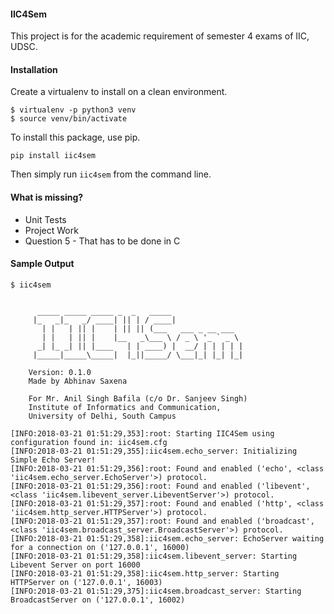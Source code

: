 #### IIC4Sem

This project is for the academic requirement of semester 4 exams of IIC, UDSC.

#### Installation
Create a virtualenv to install on a clean environment.

```
$ virtualenv -p python3 venv
$ source venv/bin/activate
```

To install this package, use pip.

```
pip install iic4sem
```

Then simply run `iic4sem` from the command line. 

#### What is missing?
* Unit Tests
* Project Work
* Question 5 - That has to be done in C

#### Sample Output
```
$ iic4sem


      _____ _____ _____ _  _   _____
     |_   _|_   _/ ____| || | / ____|
       | |   | || |    | || || (___   ___ _ __ ___
       | |   | || |    |__   _\___ \ / _ \ '_ ` _ \
      _| |_ _| || |____   | | ____) |  __/ | | | | |
     |_____|_____\_____|  |_||_____/ \___|_| |_| |_|

    Version: 0.1.0
    Made by Abhinav Saxena

    For Mr. Anil Singh Bafila (c/o Dr. Sanjeev Singh)
    Institute of Informatics and Communication,
    University of Delhi, South Campus
         
[INFO:2018-03-21 01:51:29,353]:root: Starting IIC4Sem using configuration found in: iic4sem.cfg
[INFO:2018-03-21 01:51:29,355]:iic4sem.echo_server: Initializing Simple Echo Server!
[INFO:2018-03-21 01:51:29,356]:root: Found and enabled ('echo', <class 'iic4sem.echo_server.EchoServer'>) protocol.
[INFO:2018-03-21 01:51:29,356]:root: Found and enabled ('libevent', <class 'iic4sem.libevent_server.LibeventServer'>) protocol.
[INFO:2018-03-21 01:51:29,357]:root: Found and enabled ('http', <class 'iic4sem.http_server.HTTPServer'>) protocol.
[INFO:2018-03-21 01:51:29,357]:root: Found and enabled ('broadcast', <class 'iic4sem.broadcast_server.BroadcastServer'>) protocol.
[INFO:2018-03-21 01:51:29,358]:iic4sem.echo_server: EchoServer waiting for a connection on ('127.0.0.1', 16000)
[INFO:2018-03-21 01:51:29,358]:iic4sem.libevent_server: Starting Libevent Server on port 16000
[INFO:2018-03-21 01:51:29,358]:iic4sem.http_server: Starting HTTPServer on ('127.0.0.1', 16003)
[INFO:2018-03-21 01:51:29,375]:iic4sem.broadcast_server: Starting BroadcastServer on ('127.0.0.1', 16002)
```

